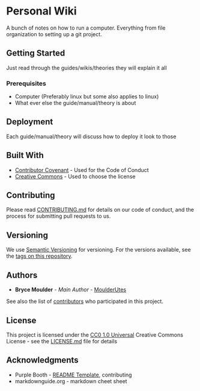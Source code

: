 # Personal Wiki

A bunch of notes on how to run a computer. Everything from file organization to setting up a git project. 

## Getting Started

Just read through the guides/wikis/theories they will explain it all

### Prerequisites

* Computer (Preferably linux but some also applies to linux)
* What ever else the guide/manual/theory is about


## Deployment

Each guide/manual/theory will discuss how to deploy it look to those

## Built With

  - [Contributor Covenant](https://www.contributor-covenant.org/) - Used
    for the Code of Conduct
  - [Creative Commons](https://creativecommons.org/) - Used to choose
    the license

## Contributing

Please read [CONTRIBUTING.md](CONTRIBUTING.md) for details on our code
of conduct, and the process for submitting pull requests to us.

## Versioning

We use [Semantic Versioning](http://semver.org/) for versioning. For the versions
available, see the [tags on this
repository](https://github.com/MoulderUtes/Project_Wiki/tags).

## Authors

  - **Bryce Moulder** - *Main Author* -
    [MoulderUtes](https://github.com/MoulderUtes)

See also the list of
[contributors](https://github.com/MoulderUtes/Personal_Wiki/contributors)
who participated in this project.

## License

This project is licensed under the [CC0 1.0 Universal](LICENSE.md)
Creative Commons License - see the [LICENSE.md](LICENSE.md) file for
details

## Acknowledgments

  - Purple Booth - [README Template](https://github.com/PurpleBooth/a-good-readme-template/blob/main/README.md), contributing 
  - markdownguide.org - markdown cheet sheet
